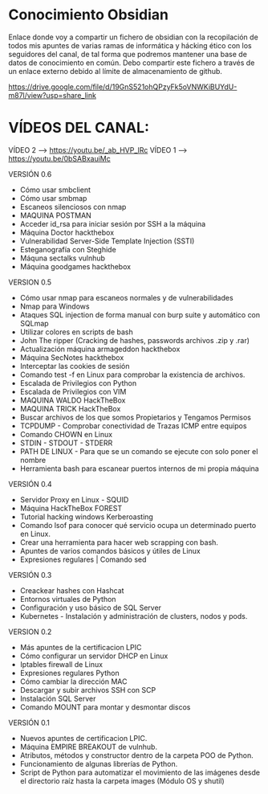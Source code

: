 # Conocimiento Obsidian
Enlace donde voy a compartir un fichero de obsidian con la recopilación de todos mis apuntes de varias ramas de informática y hácking ético con los seguidores del canal, de tal forma que podremos mantener una base de datos de conocimiento en común. Debo compartir este fichero a través de un enlace externo debido al límite de almacenamiento de github.

https://drive.google.com/file/d/19GnS521ohQPzyFk5oVNWKiBUYdU-m87l/view?usp=share_link

# VÍDEOS DEL CANAL:
 
 VÍDEO 2 --> https://youtu.be/_ab_HVP_lRc
 VÍDEO 1 --> https://youtu.be/0bSABxauiMc

VERSIÓN 0.6

- Cómo usar smbclient
- Cómo usar smbmap
- Escaneos silenciosos con nmap
- MAQUINA POSTMAN
- Acceder id_rsa para iniciar sesión por SSH a la máquina
- Máquina Doctor hackthebox
- Vulnerabilidad Server-Side Template Injection (SSTI)
- Esteganografía con Steghide
- Máquna sectalks vulnhub
- Máquina goodgames hackthebox

VERSION 0.5

- Cómo usar nmap para escaneos normales y de vulnerabilidades
- Nmap para Windows
- Ataques SQL injection de forma manual con burp suite y automático con SQLmap
- Utilizar colores en scripts de bash
- John The ripper (Cracking de hashes, passwords archivos .zip y .rar)
- Actualización máquina armageddon hackthebox
- Máquina SecNotes hackthebox
- Interceptar las cookies de sesión
- Comando test -f en Linux para comprobar la existencia de archivos.
- Escalada de Privilegios con Python
- Escalada de Privilegios con VIM
- MAQUINA WALDO HackTheBox
- MAQUINA TRICK HackTheBox
- Buscar archivos de los que somos Propietarios y Tengamos Permisos
- TCPDUMP - Comprobar conectividad de Trazas ICMP entre equipos
- Comando CHOWN en Linux
- STDIN - STDOUT - STDERR
- PATH DE LINUX - Para que se un comando se ejecute con solo poner el nombre
- Herramienta bash para escanear puertos internos de mi propia máquina

VERSIÓN 0.4

- Servidor Proxy en Linux - SQUID
- Máquina HackTheBox FOREST
- Tutorial hacking windows Kerberoasting
- Comando lsof para conocer qué servicio ocupa un determinado puerto en Linux.
- Crear una herramienta para hacer web scrapping con bash.
- Apuntes de varios comandos básicos y útiles de Linux
- Expresiones regulares | Comando sed 

VERSIÓN 0.3

- Creackear hashes con Hashcat
- Entornos virtuales de Python
- Configuración y uso básico de SQL Server
- Kubernetes - Instalación y administración de clusters, nodos y pods.

VERSION 0.2

- Más apuntes de la certificacion LPIC
- Cómo configurar un servidor DHCP en Linux
- Iptables firewall de Linux
- Expresiones regulares Python
- Cómo cambiar la dirección MAC
- Descargar y subir archivos SSH con SCP
- Instalación SQL Server
- Comando MOUNT para montar y desmontar discos

VERSIÓN 0.1

- Nuevos apuntes de certificacion LPIC.
- Máquina EMPIRE BREAKOUT de vulnhub.
- Atributos, métodos y constructor dentro de la carpeta POO de Python.
- Funcionamiento de algunas librerías de Python.
- Script de Python para automatizar el movimiento de las imágenes desde el directorio raíz hasta la carpeta images (Módulo OS y shutil)
